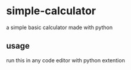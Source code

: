 # simple-calculator
a simple basic calculator made with python

## usage
run this in any code editor with python extention
